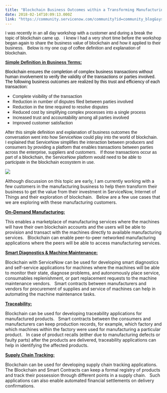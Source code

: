```yaml
---
title: "Blockchain Business Outcomes within a Transforming Manufacturing Industry"
date: 2018-02-14T10:09:13.000Z
link: "https://community.servicenow.com/community?id=community_blog&sys_id=9f9dae69dbd0dbc01dcaf3231f961994"
---
```

<p><span style="font-family: arial, helvetica, sans-serif;">I was recently in an all day workshop with a customer and during a break the topic of blockchain came up.   I knew I had a very short time before the workshop began again to share the business value of blockchain and how it applied to their business.   Below is my one cup of coffee definition and explanation of blockchain.</span></p><p></p><p><span style="text-decoration: underline; font-family: arial, helvetica, sans-serif;"><strong>Simple Definition in Business Terms:</strong></span></p><p><span style="color: #000000; font-family: arial, helvetica, sans-serif;">Blockchain ensures the completion of complex business transactions without human involvement to verify the validity of the transactions or parties involved.   The following business outcomes are realized by this trust and efficiency of each transaction:</span></p><ul><li><span style="font-family: arial, helvetica, sans-serif;">Complete visibility of the transaction</span></li><li><span style="font-family: arial, helvetica, sans-serif;">Reduction in number of disputes filed between parties involved</span></li><li><span style="font-family: arial, helvetica, sans-serif;">Reduction in the time required to resolve disputes</span></li><li><span style="font-family: arial, helvetica, sans-serif;">Reduced cost by simplifying complex processes into a single process</span></li><li><span style="font-family: arial, helvetica, sans-serif;">Increased trust and accountability among all parties involved</span></li><li><span style="font-family: arial, helvetica, sans-serif;">Improved customer satisfaction</span></li></ul><p></p><p><span style="font-family: arial, helvetica, sans-serif;">After this simple definition and explanation of business outcomes the conversation went into how ServiceNow could play into the world of blockchain.   I explained that ServiceNow simplifies the interaction between producers and consumers by providing a platform that enables transactions between parties across the enterprise, suppliers and customers.   If those transactions occur as part of a blockchain, the ServiceNow platform would need to be able to participate in the blockchain ecosystem in use.</span></p><p></p><p><span style="font-family: arial, helvetica, sans-serif;"><img  class="image-1 jive-image" src="0b295946db5c97049c9ffb651f961970.iix" style="max-width: 1200px; max-height: 900px;"/></span></p><p></p><p><span>Although discussion on this topic are early, I am currently working with a few customers in the manufacturing business to help them transform their business to get the value from their investment in ServiceNow, Internet of Things and their exploration of blockchain.   Below are a few use cases that we are exploring with these manufacturing customers.</span></p><p></p><p><span style="text-decoration: underline;"><strong>On-Demand Manufacturing:</strong></span></p><p><span>This enables a marketplace of manufacturing services where the machines will have their own blockchain accounts and the users will be able to provision and transact with the machines directly to available manufacturing services.   Blockchain can enable peer-to-peer networked manufacturing applications where the peers will be able to access manufacturing services.</span></p><p></p><p><span style="text-decoration: underline;"><strong>Smart Diagnostics &amp; Machine Maintenance:</strong></span></p><p><span>Blockchain with ServiceNow can be used for developing smart diagnostics and self-service applications for machines where the machines will be able to monitor their state, diagnose problems, and autonomously place service, consumables replenishment, or part replacement requests to the machine maintenance vendors.   Smart contracts between manufacturers and vendors for procurement of supplies and service of machines can help in automating the machine maintenance tasks.</span></p><p></p><p><span style="text-decoration: underline;"><strong>Traceability: </strong></span></p><p><span>Blockchain can be used for developing traceability applications for manufactured products.   Smart contracts between the consumers and manufacturers can keep production records, for example, which factory and which machines within the factory were used for manufacturing a particular product.   In case of product recalls (either due to manufacturing defects or faulty parts) after the products are delivered, traceability applications can help in identifying the affected products.</span></p><p></p><p><span style="text-decoration: underline;"><strong>Supply Chain Tracking:</strong></span></p><p><span>Blockchain can be used for developing supply chain tracking applications.   The Blockchain and Smart Contracts can keep a formal registry of products and track their possession through different points in a supply chain.   Such applications can also enable automated financial settlements on delivery confirmations.</span></p>